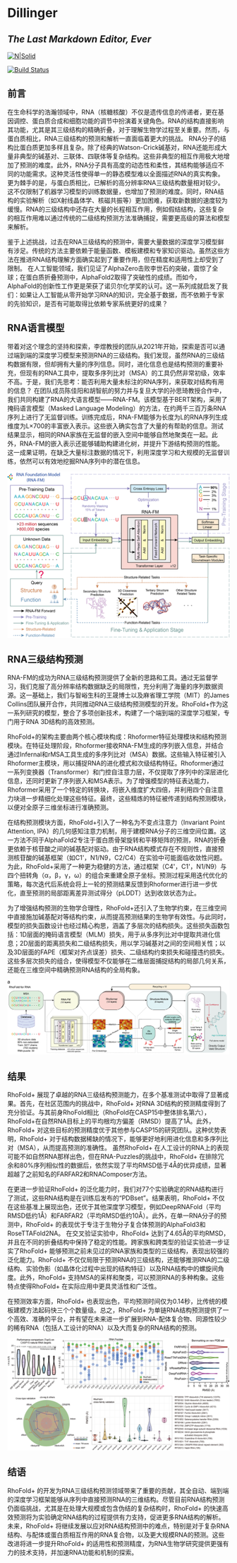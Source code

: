 # Dillinger
## _The Last Markdown Editor, Ever_

[![N|Solid](https://cldup.com/dTxpPi9lDf.thumb.png)](https://nodesource.com/products/nsolid)

[![Build Status](https://travis-ci.org/joemccann/dillinger.svg?branch=master)](https://travis-ci.org/joemccann/dillinger)


## 前言

在生命科学的浩瀚领域中，RNA（核糖核酸）不仅是遗传信息的传递者，更在基因调控、蛋白质合成和细胞功能的调节中扮演着关键角色。RNA的结构直接影响其功能，尤其是其三级结构的精确折叠，对于理解生物学过程至关重要。然而，与蛋白质相比，RNA三级结构的预测和解析一直面临着更大的挑战。 RNA分子的结构比蛋白质更加多样且复杂。除了经典的Watson-Crick碱基对，RNA还能形成大量非典型的碱基对、三联体、四联体等复杂结构。这些非典型的相互作用极大地增加了预测的难度。此外，RNA分子具有高度的动态性和柔性，其结构能够适应不同的功能需求。这种灵活性使得单一的静态模型难以全面描述RNA的真实构象。 更为棘手的是，与蛋白质相比，已解析的高分辨率RNA三级结构数量相对较少。这不仅限制了机器学习模型的训练数据量，也增加了预测的难度。同时，RNA结构的实验解析（如X射线晶体学、核磁共振等）更加困难，获取新数据的速度较为缓慢。RNA的三级结构中还存在大量的长程相互作用，例如假结结构，这些复杂的相互作用难以通过传统的二级结构预测方法准确捕捉，需要更高级的算法和模型来解析。

鉴于上述挑战，过去在RNA三级结构的预测中，需要大量数据的深度学习模型鲜有涉足。传统的方法主要依赖于能量函数、模板建模和专家知识驱动。虽然这些方法在推进RNA结构理解方面确实起到了重要作用，但在精度和适用性上却受到了限制。 在人工智能领域，我们见证了AlphaZero击败李世石的突破，震惊了全球；在蛋白质折叠预测中，AlphaFold2取得了突破性的成绩。而如今，AlphaFold的创新性工作更是荣获了诺贝尔化学奖的认可。这一系列成就启发了我们：如果让人工智能从零开始学习RNA的知识，完全基于数据，而不依赖于专家的先验知识，是否有可能取得比依赖专家系统更好的成果？

## RNA语言模型

带着对这个理念的坚持和探索，李煜教授的团队从2021年开始，探索是否可以通过端到端的深度学习模型来预测RNA的三级结构。我们发现，虽然RNA的三级结构数据有限，但却拥有大量的序列信息。同时，进化信息也是结构预测的重要补充，但现有的RNA工具中，提取多序列比对（MSA）的工具仍然非常初级，效率不高。于是，我们先思考：能否利用大量未标注的RNA序列，来获取对结构有用的信息？ 在团队成员陈佳阳和胡智航的努力并与复旦大学的孙思琦教授合作中，我们共同构建了RNA的大语言模型——RNA-FM。该模型基于BERT架构，采用了掩码语言模型（Masked Language Modeling）的方法，在约两千三百万条RNA序列上进行了无监督训练。训练完成后，RNA-FM能够为长度为L的RNA序列生成维度为L×700的丰富嵌入表示。这些嵌入确实包含了大量的有帮助的信息。测试结果显示，相同的RNA家族在无监督的嵌入空间中能够自然地聚类在一起。此外，RNA-FM的嵌入表示还能够辅助构建进化树，并提升下游结构预测的性能。这一成果证明，在缺乏大量标注数据的情况下，利用深度学习和大规模的无监督训练，依然可以有效地挖掘RNA序列中的潜在信息。

![RNA-FM语言模型结构](rna-fm_1.png)


## RNA三级结构预测

RNA-FM的成功为RNA三级结构预测提供了全新的思路和工具。通过无监督学习，我们克服了高分辨率结构数据缺乏的局限性，充分利用了海量的序列数据资源。这一基础上，我们与智峪生科的王晟博士以及麻省理工学院（MIT）的James Collins团队展开合作，共同推动RNA三级结构预测模型的开发。RhoFold+作为这一系列研究的模型，整合了多项创新技术，构建了一个端到端的深度学习框架，专门用于RNA 3D结构的高效预测。

RhoFold+的架构主要由两个核心模块构成：Rhoformer特征处理模块和结构预测模块。在特征处理阶段，Rhoformer接收RNA-FM生成的序列嵌入信息，并结合通过Infernal和rMSA工具生成的多序列比对（MSA）数据。这些输入特征被引入Rhoformer主模块，用以捕捉RNA的进化模式和次级结构特征。Rhoformer通过一系列变换器（Transformer）和门控自注意力层，不仅提取了序列中的深层进化信息，还同时更新了序列嵌入和MSA表示。为了增强模型的特征表达能力，Rhoformer采用了一个特定的转换块，将嵌入维度扩大四倍，并利用四个自注意力块进一步精细化处理这些特征。最终，这些精炼的特征被传递到结构预测模块，以便对全原子三维坐标进行准确预测。

在结构预测模块方面，RhoFold+引入了一种名为不变点注意力（Invariant Point Attention, IPA）的几何感知注意力机制，用于建模RNA分子的三维空间位置。这一方法不同于AlphaFold2专注于蛋白质骨架旋转和平移矩阵的预测，RNA的折叠更依赖于核苷酸之间的碱基配对驱动。由于RNA结构模式存在不规则性，直接预测核苷酸的碱基框架（如C1'，N1/N9，C2/C4）在实验中可能面临收敛性问题。为此，RhoFold+采用了一种更为稳健的方法，通过框架（C4'，C1'，N1/N9）与四个扭转角（α，β，γ，ω）的组合来重建全原子坐标。预测过程采用迭代优化的策略，每次迭代后系统会将上一轮的预测结果反馈到Rhoformer进行进一步优化，直至预测的局部距离差异测试得分（pLDDT）达到收敛状态为止。

为了增强结构预测的生物学合理性，RhoFold+还引入了生物学约束，在三维空间中直接施加碱基配对等结构约束，从而提高预测结果的生物学有效性。与此同时，模型的损失函数设计也经过精心构思，涵盖了多层次的结构损失。这些损失函数包括：1D层面的掩码语言模型（MLM）损失，用于从多序列比对中提取共进化信息；2D层面的距离损失和二级结构损失，用以学习碱基对之间的空间相关性；以及3D层面的FAPE（框架对齐点误差）损失、二级结构约束损失和碰撞违约损失。这些多层次损失的组合，使得模型不仅能够在二维层面捕捉结构的局部几何关系，还能在三维空间中精确预测RNA结构的全局构象。

![RhoFold+三级结构预测](fig1new.png)

## 结果

RhoFold+ 展现了卓越的RNA三级结构预测能力，在多个基准测试中取得了显著成果。首先，在社区范围内的挑战中，RhoFold+ 对RNA 3D结构的预测精度得到了充分验证。与其前身RhoFold相比（RhoFold在CASP15中整体排名第六），RhoFold+在自然RNA目标上的平均根均方偏差（RMSD）提高了1Å。此外，RhoFold+ 对这些目标的预测精度优于其他参与CASP15的研究团队。这种优势表明，RhoFold+ 对于结构数据稀缺的情况下，能够更好地利用进化信息和多序列比对（MSA），从而提高预测的准确性。 虽然RhoFold+ 在人工设计的RNA上的表现可能不如自然RNA那样出色，但在RNA-Puzzles的挑战中，RhoFold+ 在排除冗余和80%序列相似性的数据后，依然实现了平均RMSD低于4Å的优异成绩，显著超越了之前知名的FARFAR2和RNAComposer方法。

在更进一步验证RhoFold+ 的泛化能力时，我们对77个实验确定的RNA结构进行了测试，这些RNA结构是在训练后发布的“PDBset”。结果表明，RhoFold+ 不仅在这些基准上展现出色，还优于其他深度学习模型，例如DeepRNAFold（平均RMSD低约1Å）和FARFAR2（平均RMSD低约10Å）。此外，在单一RNA分子的预测中，RhoFold+ 的表现优于专注于生物分子复合体预测的AlphaFold3和RoseTTAFold2NA。 在交叉验证实验中，RhoFold+ 达到了4.65Å的平均RMSD，并且在不同的折叠结构中保持了稳定的性能。跨家族和跨类型的验证实验进一步证实了RhoFold+ 能够预测之前未见过的RNA家族和类型的三级结构，表现出较强的泛化能力。RhoFold+ 不仅仅局限于预测RNA的三级结构，还能够推测RNA的二级结构、实验伪影（如晶体化过程中出现的结构特征）以及RNA结构中的螺旋间角度。此外，RhoFold+ 支持MSA的采样和聚类，可以预测RNA的多种构象。这些特点使得RhoFold+ 在实际应用中更具灵活性和广泛性。 

在预测效率方面，RhoFold+ 也表现出色，平均预测时间仅为0.14秒，比传统的模板建模方法起码快三个个数量级。总之，RhoFold+ 为单链RNA结构预测提供了一个高效、准确的平台，并有望在未来进一步扩展到RNA-配体复合物、同源性较少的稀有RNA（包括人工设计的RNA）以及大而复杂的RNA结构的预测。

![RhoFold+预测结果](aishare.png)

## 结语


RhoFold+ 的开发为RNA三级结构预测领域带来了重要的贡献，其全自动、端到端的深度学习框架能够从序列中直接预测RNA的三维结构。尽管目前RNA结构预测仍面临挑战，尤其是在处理大规模或包含伪结的复杂结构时，RhoFold+ 的快速高效预测将为实验确定RNA结构的过程提供有力支持，促进更多RNA结构的解析。未来，RhoFold+ 将继续发展以应对RNA结构预测中的难点，特别是对于复杂RNA结构、与配体或蛋白质相互作用的RNA复合物，以及更大规模RNA的预测。这些改进将进一步提升RhoFold+ 的适用性和预测精度，为RNA生物学研究提供更强有力的技术支持，并加速RNA功能和机制的探索。
